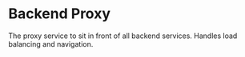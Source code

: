 # Backend Proxy

The proxy service to sit in front of all backend services. Handles load balancing and navigation.